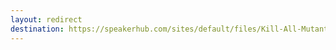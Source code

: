 ```yaml
---
layout: redirect
destination: https://speakerhub.com/sites/default/files/Kill-All-Mutants-Code-BEAM-Europe-2022_0.pdf
---
```

